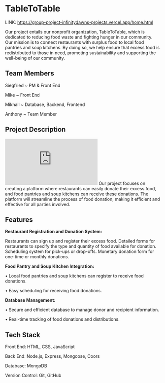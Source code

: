 # TableToTable
LINK: https://group-project-infinitydawns-projects.vercel.app/home.html

Our project entails our nonprofit organization, TableToTable, which is dedicated to reducing food waste and fighting hunger in our community. Our mission is to connect restaurants with surplus food to local food pantries and soup kitchens. By doing so, we help ensure that excess food is redistributed to those in need, promoting sustainability and supporting the well-being of our community.

## Team Members

Siegfried ~ PM & Front End

Mike ~ Front End

Mikhail ~ Database, Backend, Frontend

Anthony ~ Team Member


## Project Description
![Alt Text](https://github.com/infinitydawn/group-project/blob/main/flowcharts/Website_User_Flowchart.pdf)
Our project focuses on creating a platform where restaurants can easily donate their excess food, and food pantries and soup kitchens can receive these donations. The platform will streamline the process of food donation, making it efficient and effective for all parties involved.

## Features

**Restaurant Registration and Donation System:**

Restaurants can sign up and register their excess food.
Detailed forms for restaurants to specify the type and quantity of food available for donation.
Scheduling system for pick-ups or drop-offs.
Monetary donation form for one-time or monthly donations. 

**Food Pantry and Soup Kitchen Integration:**

• Local food pantries and soup kitchens can register to receive food donations.

• Easy scheduling for receiving food donations.

**Database Management:**

• Secure and efficient database to manage donor and recipient information.

• Real-time tracking of food donations and distributions.

## Tech Stack

Front End: HTML, CSS, JavaScript

Back End: Node.js, Express, Mongoose, Coors

Database: MongoDB

Version Control: Git, GitHub

